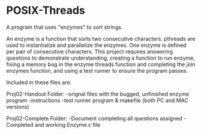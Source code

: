 # POSIX-Threads
A program that uses "enzymes" to sort strings.

An enzyme is a function that sorts two consecutive characters. pthreads are used to instantialize and parallelize the enzymes. One enzyme is defined per pair of consecutive characters. This project requires answering questions to demonstrate understanding, creating a function to run enzyme, fixing a memory bug in the enzyme threads function and completing the join enzymes function, and using a test runner to ensure the program passes. 

Included in these files are:

Proj02-Handout Folder:
-orignal files with the bugged, unfinished enzyme program
-instructions 
-test runner program & makefile
(both PC and MAC versions)

Proj02-Complete Folder:
-Document completing all questions assigned
-Completed and working Enzyme.c file


